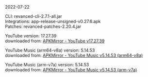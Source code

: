 2022-07-22
  
CLI: revanced-cli-2.7.1-all.jar  
Integrations: app-release-unsigned-v0.27.6.apk  
Patches: revanced-patches-2.20.4.jar  

YouTube version: 17.27.39  
downloaded from: [APKMirror - YouTube v17.27.39](https://www.apkmirror.com/apk/google-inc/youtube/youtube-17-27-39-release/youtube-17-27-39-android-apk-download/)  

YouTube Music (arm64-v8a) version: 5.14.53  
downloaded from: [APKMirror - YouTube Music v5.14.53 (arm64-v8a)](https://www.apkmirror.com/apk/google-inc/youtube-music/youtube-music-5-14-53-release/youtube-music-5-14-53-3-android-apk-download/)  

YouTube Music (arm-v7a) version: 5.14.53  
downloaded from: [APKMirror - YouTube Music v5.14.53 (arm-v7a)](https://www.apkmirror.com/apk/google-inc/youtube-music/youtube-music-5-14-53-release/youtube-music-5-14-53-android-apk-download/)  
